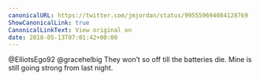 ```yaml
---
canonicalURL: https://twitter.com/jmjordan/status/995559694084128769
ShowCanonicalLink: true
CanonicalLinkText: View original on
date: 2018-05-13T07:01:42+00:00
---
```

@ElliotsEgo92 @gracehelbig They won’t so off till the batteries die. Mine is still going strong from last night.